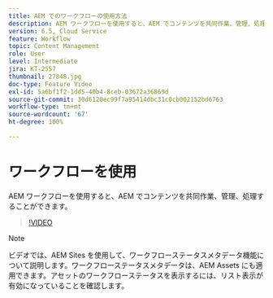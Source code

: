 ```yaml
---
title: AEM でのワークフローの使用方法
description: AEM ワークフローを使用すると、AEM でコンテンツを共同作業、管理、処理することができます。
version: 6.5, Cloud Service
feature: Workflow
topic: Content Management
role: User
level: Intermediate
jira: KT-2557
thumbnail: 27848.jpg
doc-type: Feature Video
exl-id: 5a6bf1f2-1dd5-40b4-8ceb-03672a36869d
source-git-commit: 30d6120ec99f7a95414dbc31c0cb002152bd6763
workflow-type: tm+mt
source-wordcount: '67'
ht-degree: 100%

---
```


# ワークフローを使用

AEM ワークフローを使用すると、AEM でコンテンツを共同作業、管理、処理することができます。

>[!VIDEO](https://video.tv.adobe.com/v/27848?quality=12&learn=on)

>[!NOTE]
>
> ビデオでは、AEM Sites を使用して、ワークフローステータスメタデータ機能について説明します。ワークフローステータスメタデータは、AEM Assets にも適用できます。アセットのワークフローステータスを表示するには、リスト表示が有効になっていることを確認します。

